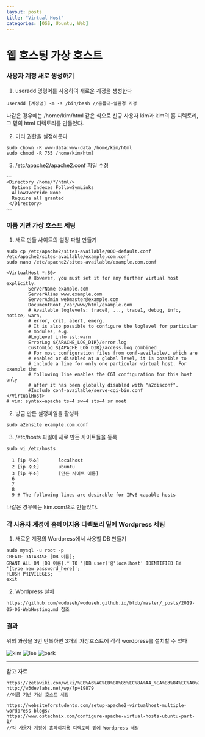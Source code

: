 ```yaml
---
layout: posts
title: "Virtual Host"
categories: [OSS, Ubuntu, Web]
---
```

# 웹 호스팅 가상 호스트



### 사용자 계정 새로 생성하기

1. useradd 명령어를 사용하여 새로운 계정을 생성한다
```
useradd [계정명] -m -s /bin/bash //홈폴더+쉘환경 지정
```

나같은 경우에는 /home/kim/html 같은 식으로 신규 사용자 kim과 kim의 홈 디렉토리, 그 밑의 html 디렉토리를 만들었다.


2. 미리 권한을 설정해둔다
```
sudo chown -R www-data:www-data /home/kim/html
sudo chmod -R 755 /home/kim/html
```

3. /etc/apache2/apache2.conf 파일 수정
```
~~
<Directory /home/*/html/>
  Options Indexes FollowSymLinks
  AllowOverride None
  Require all granted
 </Directory>
~~
```

### 이름 기반 가상 호스트 세팅 

1. 새로 만들 사이트의 설정 파일 만들기
```
sudo cp /etc/apache2/sites-available/000-default.conf /etc/apache2/sites-available/example.com.conf
sudo nano /etc/apache2/sites-available/example.com.conf
```

```
<VirtualHost *:80>
        # However, you must set it for any further virtual host explicitly.
        ServerName example.com
        ServerAlias www.example.com
        ServerAdmin webmaster@example.com
        DocumentRoot /var/www/html/example.com
        # Available loglevels: trace8, ..., trace1, debug, info, notice, warn,
        # error, crit, alert, emerg.
        # It is also possible to configure the loglevel for particular
        # modules, e.g.
        #LogLevel info ssl:warn
        ErrorLog ${APACHE_LOG_DIR}/error.log
        CustomLog ${APACHE_LOG_DIR}/access.log combined
        # For most configuration files from conf-available/, which are
        # enabled or disabled at a global level, it is possible to
        # include a line for only one particular virtual host. For example the
        # following line enables the CGI configuration for this host only
        # after it has been globally disabled with "a2disconf".
        #Include conf-available/serve-cgi-bin.conf
</VirtualHost>
# vim: syntax=apache ts=4 sw=4 sts=4 sr noet
```

2. 방금 만든 설정파일을 활성화
```
sudo a2ensite example.com.conf
```

3. /etc/hosts 파일에 새로 만든 사이트들을 등록
```
sudo vi /etc/hosts
```

```
  1 [ip 주소]       localhost
  2 [ip 주소]       ubuntu
  3 [ip 주소]       [만든 사이트 이름]
  6 
  7 
  8 
  9 # The following lines are desirable for IPv6 capable hosts
```

나같은 경우에는 kim.com으로 만들었다.

### 각 사용자 계정에 홈페이지용 디렉토리 밑에 Wordpress 세팅

1. 새로운 계정의 Wordpress에서 사용할 DB 만들기
```
sudo mysql -u root -p
CREATE DATABASE [DB 이름];
GRANT ALL ON [DB 이름].* TO '[DB user]'@'localhost' IDENTIFIED BY '[type_new_password_here]';
FLUSH PRIVILEGES;
exit
```

2. Wordpress 설치
```
https://github.com/woduseh/woduseh.github.io/blob/master/_posts/2019-05-06-WebHosting.md 참조
```

### 결과

위의 과정을 3번 반복하면 3개의 가상호스트에 각각 wordpress를 설치할 수 있다

![kim](https://woduseh.github.io/assets/images/kim.PNG)
![lee](https://woduseh.github.io/assets/images/lee.PNG)
![park](https://woduseh.github.io/assets/images/park.PNG)

---
참고 자료
```
https://zetawiki.com/wiki/%EB%A6%AC%EB%88%85%EC%8A%A4_%EA%B3%84%EC%A0%95_%EC%83%9D%EC%84%B1_useradd
http://w3devlabs.net/wp/?p=19879
//이름 기반 가상 호스트 세팅 

https://websiteforstudents.com/setup-apache2-virtualhost-multiple-wordpress-blogs/
https://www.ostechnix.com/configure-apache-virtual-hosts-ubuntu-part-1/
//각 사용자 계정에 홈페이지용 디렉토리 밑에 Wordpress 세팅
```
